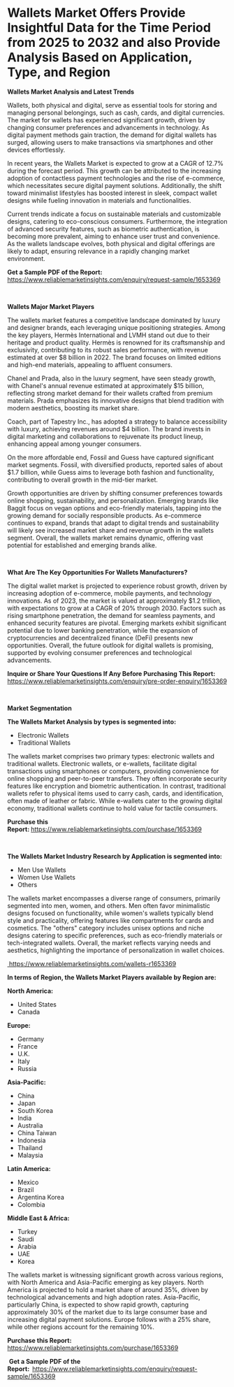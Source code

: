 <p><h1>Wallets Market Offers Provide Insightful Data for the Time Period from 2025 to 2032 and also Provide Analysis Based on Application, Type, and Region</h1></p><p><strong>Wallets Market Analysis and Latest Trends</strong></p>
<p><p>Wallets, both physical and digital, serve as essential tools for storing and managing personal belongings, such as cash, cards, and digital currencies. The market for wallets has experienced significant growth, driven by changing consumer preferences and advancements in technology. As digital payment methods gain traction, the demand for digital wallets has surged, allowing users to make transactions via smartphones and other devices effortlessly.</p><p>In recent years, the Wallets Market is expected to grow at a CAGR of 12.7% during the forecast period. This growth can be attributed to the increasing adoption of contactless payment technologies and the rise of e-commerce, which necessitates secure digital payment solutions. Additionally, the shift toward minimalist lifestyles has boosted interest in sleek, compact wallet designs while fueling innovation in materials and functionalities.</p><p>Current trends indicate a focus on sustainable materials and customizable designs, catering to eco-conscious consumers. Furthermore, the integration of advanced security features, such as biometric authentication, is becoming more prevalent, aiming to enhance user trust and convenience. As the wallets landscape evolves, both physical and digital offerings are likely to adapt, ensuring relevance in a rapidly changing market environment.</p></p>
<p><strong>Get a Sample PDF of the Report:&nbsp;</strong> <a href="https://www.reliablemarketinsights.com/enquiry/request-sample/1653369?utm_campaign=3148&utm_medium=2&utm_source=Github&utm_content=ia&utm_term=16042025&utm_id=wallets">https://www.reliablemarketinsights.com/enquiry/request-sample/1653369</a></p>
<p>&nbsp;</p>
<p><strong>Wallets Major Market Players</strong></p>
<p><p>The wallets market features a competitive landscape dominated by luxury and designer brands, each leveraging unique positioning strategies. Among the key players, Hermès International and LVMH stand out due to their heritage and product quality. Hermès is renowned for its craftsmanship and exclusivity, contributing to its robust sales performance, with revenue estimated at over $8 billion in 2022. The brand focuses on limited editions and high-end materials, appealing to affluent consumers.</p><p>Chanel and Prada, also in the luxury segment, have seen steady growth, with Chanel's annual revenue estimated at approximately $15 billion, reflecting strong market demand for their wallets crafted from premium materials. Prada emphasizes its innovative designs that blend tradition with modern aesthetics, boosting its market share.</p><p>Coach, part of Tapestry Inc., has adopted a strategy to balance accessibility with luxury, achieving revenues around $4 billion. The brand invests in digital marketing and collaborations to rejuvenate its product lineup, enhancing appeal among younger consumers.</p><p>On the more affordable end, Fossil and Guess have captured significant market segments. Fossil, with diversified products, reported sales of about $1.7 billion, while Guess aims to leverage both fashion and functionality, contributing to overall growth in the mid-tier market.</p><p>Growth opportunities are driven by shifting consumer preferences towards online shopping, sustainability, and personalization. Emerging brands like Baggit focus on vegan options and eco-friendly materials, tapping into the growing demand for socially responsible products. As e-commerce continues to expand, brands that adapt to digital trends and sustainability will likely see increased market share and revenue growth in the wallets segment. Overall, the wallets market remains dynamic, offering vast potential for established and emerging brands alike.</p></p>
<p>&nbsp;</p>
<p><strong>What Are The Key Opportunities For Wallets Manufacturers?</strong></p>
<p><p>The digital wallet market is projected to experience robust growth, driven by increasing adoption of e-commerce, mobile payments, and technology innovations. As of 2023, the market is valued at approximately $1.2 trillion, with expectations to grow at a CAGR of 20% through 2030. Factors such as rising smartphone penetration, the demand for seamless payments, and enhanced security features are pivotal. Emerging markets exhibit significant potential due to lower banking penetration, while the expansion of cryptocurrencies and decentralized finance (DeFi) presents new opportunities. Overall, the future outlook for digital wallets is promising, supported by evolving consumer preferences and technological advancements.</p></p>
<p><strong>Inquire or Share Your Questions If Any Before Purchasing This Report:</strong> <a href="https://www.reliablemarketinsights.com/enquiry/pre-order-enquiry/1653369?utm_campaign=3148&utm_medium=2&utm_source=Github&utm_content=ia&utm_term=16042025&utm_id=wallets">https://www.reliablemarketinsights.com/enquiry/pre-order-enquiry/1653369</a></p>
<p>&nbsp;</p>
<p><strong>Market Segmentation</strong></p>
<p><strong>The Wallets Market Analysis by types is segmented into:</strong></p>
<p><ul><li>Electronic Wallets</li><li>Traditional Wallets</li></ul></p>
<p><p>The wallets market comprises two primary types: electronic wallets and traditional wallets. Electronic wallets, or e-wallets, facilitate digital transactions using smartphones or computers, providing convenience for online shopping and peer-to-peer transfers. They often incorporate security features like encryption and biometric authentication. In contrast, traditional wallets refer to physical items used to carry cash, cards, and identification, often made of leather or fabric. While e-wallets cater to the growing digital economy, traditional wallets continue to hold value for tactile consumers.</p></p>
<p><strong>Purchase this Report:&nbsp;</strong><a href="https://www.reliablemarketinsights.com/purchase/1653369?utm_campaign=3148&utm_medium=2&utm_source=Github&utm_content=ia&utm_term=16042025&utm_id=wallets">https://www.reliablemarketinsights.com/purchase/1653369</a></p>
<p>&nbsp;</p>
<p><strong>The Wallets Market Industry Research by Application is segmented into:</strong></p>
<p><ul><li>Men Use Wallets</li><li>Women Use Wallets</li><li>Others</li></ul></p>
<p><p>The wallets market encompasses a diverse range of consumers, primarily segmented into men, women, and others. Men often favor minimalistic designs focused on functionality, while women's wallets typically blend style and practicality, offering features like compartments for cards and cosmetics. The "others" category includes unisex options and niche designs catering to specific preferences, such as eco-friendly materials or tech-integrated wallets. Overall, the market reflects varying needs and aesthetics, highlighting the importance of personalization in wallet choices.</p></p>
<p><a href="https://www.reliablemarketinsights.com/wallets-r1653369?utm_campaign=3148&utm_medium=2&utm_source=Github&utm_content=ia&utm_term=16042025&utm_id=wallets">&nbsp;https://www.reliablemarketinsights.com/wallets-r1653369</a></p>
<p><strong>In terms of Region, the Wallets Market Players available by Region are:</strong></p>
<p>
    <p> <strong> North America: </strong>
        <ul>
            <li>United States</li>
            <li>Canada</li>
        </ul>
        </p> 
    <p> <strong> Europe: </strong>
        <ul>
            <li>Germany</li>
            <li>France</li>
            <li>U.K.</li>
            <li>Italy</li>
            <li>Russia</li>
        </ul>
        </p> 
    <p> <strong> Asia-Pacific: </strong>
        <ul>
            <li>China</li>
            <li>Japan</li>
            <li>South Korea</li>
            <li>India</li>
            <li>Australia</li>
            <li>China Taiwan</li>
            <li>Indonesia</li>
            <li>Thailand</li>
            <li>Malaysia</li>
        </ul>
        </p> 
    <p> <strong> Latin America: </strong>
        <ul>
            <li>Mexico</li>
            <li>Brazil</li>
            <li>Argentina Korea</li>
            <li>Colombia</li>
        </ul>
        </p> 
    <p> <strong> Middle East & Africa: </strong>
        <ul>
            <li>Turkey</li>
            <li>Saudi</li>
            <li>Arabia</li>
            <li>UAE</li>
            <li>Korea</li>
        </ul>
    </p>
    </p>
<p><p>The wallets market is witnessing significant growth across various regions, with North America and Asia-Pacific emerging as key players. North America is projected to hold a market share of around 35%, driven by technological advancements and high adoption rates. Asia-Pacific, particularly China, is expected to show rapid growth, capturing approximately 30% of the market due to its large consumer base and increasing digital payment solutions. Europe follows with a 25% share, while other regions account for the remaining 10%.</p></p>
<p><strong>Purchase this Report: </strong><a href="https://www.reliablemarketinsights.com/purchase/1653369?utm_campaign=3148&utm_medium=2&utm_source=Github&utm_content=ia&utm_term=16042025&utm_id=wallets">https://www.reliablemarketinsights.com/purchase/1653369</a></p>
<p>&nbsp;<strong>Get a Sample PDF of the Report:&nbsp;&nbsp;</strong><a href="https://www.reliablemarketinsights.com/enquiry/request-sample/1653369?utm_campaign=3148&utm_medium=2&utm_source=Github&utm_content=ia&utm_term=16042025&utm_id=wallets">https://www.reliablemarketinsights.com/enquiry/request-sample/1653369</a></p>
<p><strong></strong></p>
<p><p></p><p></p><p></p></p>